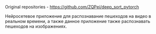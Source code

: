 Original repositories - https://github.com/ZQPei/deep_sort_pytorch

Нейросетевое приложение для распознавание пешеходов на видео в реальном времени, а также данное приложение также распознавать пешеходов на изображениях.
